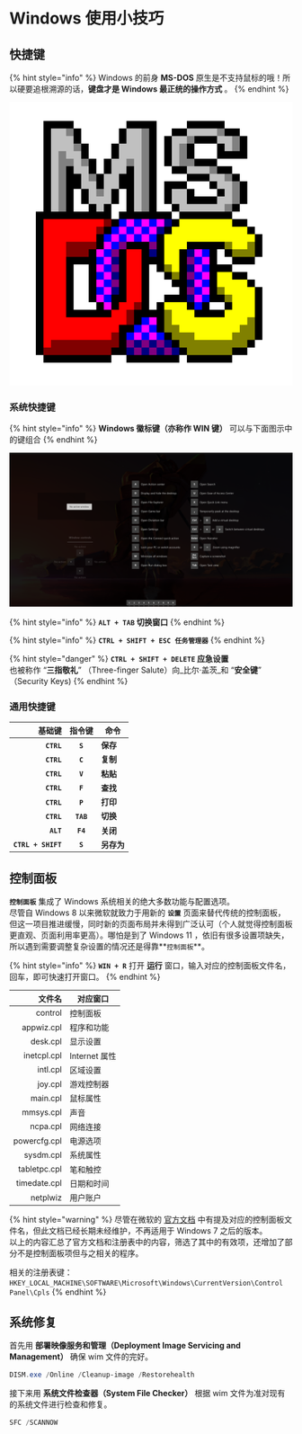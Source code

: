 # Windows 使用小技巧

## 快捷键

{% hint style="info" %}
Windows 的前身 **MS-DOS** 原生是不支持鼠标的哦！所以硬要追根溯源的话，**键盘才是 Windows 最正统的操作方式** 。
{% endhint %}

![](<../.gitbook/assets/image (14).png>)

### 系统快捷键

{% hint style="info" %}
**Windows 徽标键（亦称作 WIN 键）** 可以与下面图示中的键组合
{% endhint %}

![Powertoys 快捷键指南](<../.gitbook/assets/image (13).png>)

{% hint style="info" %}
**`ALT + TAB` 切换窗口**
{% endhint %}

{% hint style="info" %}
**`CTRL + SHIFT + ESC 任务管理器`**
{% endhint %}

{% hint style="danger" %}
**`CTRL + SHIFT + DELETE` 应急设置**\
也被称作 “**三指敬礼**” （Three-finger Salute）向_比尔·盖茨_和 “**安全键**” （Security Keys)
{% endhint %}

### 通用快捷键

|                基础键 |    指令键    | 命令      |
| -----------------: | :-------: | ------- |
|         **`CTRL`** |  **`S`**  | **保存**  |
|         **`CTRL`** |  **`C`**  | **复制**  |
|         **`CTRL`** |  **`V`**  | **粘贴**  |
|         **`CTRL`** |  **`F`**  | **查找**  |
|         **`CTRL`** |  **`P`**  | **打印**  |
|         **`CTRL`** | **`TAB`** | **切换**  |
|          **`ALT`** |  **`F4`** | **关闭**  |
| **`CTRL + SHIFT`** |  **`S`**  | **另存为** |

## 控制面板

**`控制面板`** 集成了 Windows 系统相关的绝大多数功能与配置选项。\
尽管自 Windows 8 以来微软就致力于用新的 **`设置`** 页面来替代传统的控制面板，但这一项目推进缓慢，同时新的页面布局并未得到广泛认可（个人就觉得控制面板更直观、页面利用率更高）。哪怕是到了 Windows 11 ，依旧有很多设置项缺失，所以遇到需要调整复杂设置的情况还是得靠**`控制面板`**。

{% hint style="info" %}
**`WIN + R`** 打开 **运行** 窗口，输入对应的控制面板文件名，回车，即可快速打开窗口。
{% endhint %}

|          文件名 | 对应窗口        |
| -----------: | ----------- |
|      control | 控制面板        |
|   appwiz.cpl | 程序和功能       |
|     desk.cpl | 显示设置        |
|  inetcpl.cpl | Internet 属性 |
|     intl.cpl | 区域设置        |
|      joy.cpl | 游戏控制器       |
|     main.cpl | 鼠标属性        |
|    mmsys.cpl | 声音          |
|     ncpa.cpl | 网络连接        |
| powercfg.cpl | 电源选项        |
|    sysdm.cpl | 系统属性        |
| tabletpc.cpl | 笔和触控        |
| timedate.cpl | 日期和时间       |
|     netplwiz | 用户账户        |

{% hint style="warning" %}
尽管在微软的 [官方文档](https://support.microsoft.com/en-us/topic/description-of-control-panel-cpl-files-4dc809cd-5063-6c6d-3bee-d3f18b2e0176) 中有提及对应的控制面板文件名，但此文档已经长期未经维护，不再适用于 Windows 7 之后的版本。\
以上的内容汇总了官方文档和注册表中的内容，筛选了其中的有效项，还增加了部分不是控制面板项但与之相关的程序。

相关的注册表键：\
`HKEY_LOCAL_MACHINE\SOFTWARE\Microsoft\Windows\CurrentVersion\Control Panel\Cpls`
{% endhint %}

## 系统修复

首先用 **部署映像服务和管理（Deployment Image Servicing and Management）** 确保 wim 文件的完好。

```powershell
DISM.exe /Online /Cleanup-image /Restorehealth
```

接下来用 **系统文件检查器（System File Checker）** 根据 wim 文件为准对现有的系统文件进行检查和修复。

```powershell
SFC /SCANNOW
```



